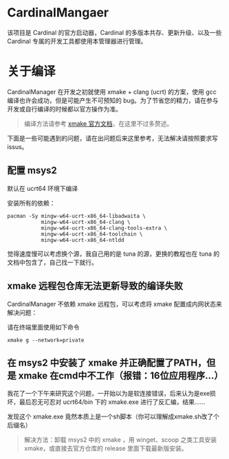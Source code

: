 # CardinalMangaer

该项目是 Cardinal 的官方启动器，Cardinal 的多版本共存、更新升级、以及一些 Cardinal 专属的开发工具都使用本管理器进行管理。

# 关于编译

CardinalManager 在开发之初就使用 xmake + clang (ucrt) 的方案，使用 gcc 编译也许会成功，但是可能产生不可预知的 bug。为了节省您的精力，请在参与开发或自行编译的时候都以官方操作为准。

> 编译方法请参考 [xmake 官方文档](https://xmake.io/#/zh-cn/)，在这里不过多赘述。

下面是一些可能遇到的问题，请在出问题后来这里参考，无法解决请按照要求写issus。

## 配置 msys2

默认在 ucrt64 环境下编译

安装所有的依赖：

```shell
pacman -Sy mingw-w64-ucrt-x86_64-libadwaita \
           mingw-w64-ucrt-x86_64-clang \
           mingw-w64-ucrt-x86_64-clang-tools-extra \
           mingw-w64-ucrt-x86_64-toolchain \
           mingw-w64-ucrt-x86_64-ntldd
```

觉得速度慢可以考虑换个源，我自己用的是 tuna 的源，更换的教程也在 tuna 的文档中包含了，自己找一下就行。

## xmake 远程包仓库无法更新导致的编译失败

CardinalManager 不依赖 xmake 远程包，可以考虑将 xmake 配置成内网状态来解决问题：

请在终端里面使用如下命令
```shell
xmake g --network=private
```

## 在 msys2 中安装了 xmake 并正确配置了PATH，但是 xmake 在cmd中不工作（报错：16位应用程序...）

我花了一个下午来研究这个问题，一开始以为是软连接错误，后来认为是exe损坏，最后忍无可忍对 ucrt64/bin 下的 xmake.exe 进行了反汇编，结果......

发现这个 xmake.exe 竟然本质上是一个sh脚本（你可以理解成xmake.sh改了个后缀名）

> 解决方法：卸载 msys2 中的 xmake ，用 winget、scoop 之类工具安装 xmake，或直接去官方仓库的 release 里面下载最新版安装。
